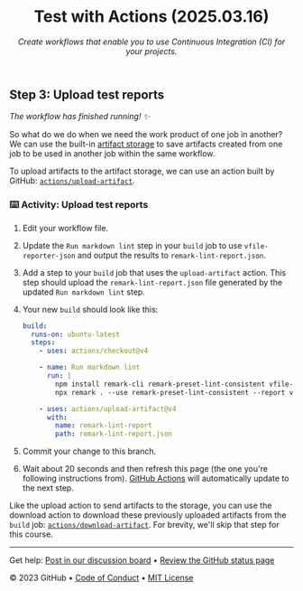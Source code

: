 <header>

<!--
  <<< Author notes: Course header >>>
  Include a 1280×640 image, course title in sentence case, and a concise description in emphasis.
  In your repository settings: enable template repository, add your 1280×640 social image, auto delete head branches.
  Add your open source license, GitHub uses MIT license.
-->

# Test with Actions (2025.03.16)

_Create workflows that enable you to use Continuous Integration (CI) for your projects._

</header>

<!--
  <<< Author notes: Step 3 >>>
  Start this step by acknowledging the previous step.
  Define terms and link to docs.github.com.
-->

## Step 3: Upload test reports

_The workflow has finished running! :sparkles:_

So what do we do when we need the work product of one job in another? We can use the built-in [artifact storage](https://docs.github.com/actions/advanced-guides/storing-workflow-data-as-artifacts) to save artifacts created from one job to be used in another job within the same workflow.

To upload artifacts to the artifact storage, we can use an action built by GitHub: [`actions/upload-artifact`](https://github.com/actions/upload-artifact).

### :keyboard: Activity: Upload test reports

1. Edit your workflow file.
1. Update the `Run markdown lint` step in your `build` job to use `vfile-reporter-json` and output the results to `remark-lint-report.json`.
1. Add a step to your `build` job that uses the `upload-artifact` action. This step should upload the `remark-lint-report.json` file generated by the updated `Run markdown lint` step.
1. Your new `build` should look like this:

   ```yml
   build:
     runs-on: ubuntu-latest
     steps:
       - uses: actions/checkout@v4

       - name: Run markdown lint
         run: |
           npm install remark-cli remark-preset-lint-consistent vfile-reporter-json
           npx remark . --use remark-preset-lint-consistent --report vfile-reporter-json 2> remark-lint-report.json

       - uses: actions/upload-artifact@v4
         with:
           name: remark-lint-report
           path: remark-lint-report.json
   ```

1. Commit your change to this branch.
1. Wait about 20 seconds and then refresh this page (the one you're following instructions from). [GitHub Actions](https://docs.github.com/actions) will automatically update to the next step.

Like the upload action to send artifacts to the storage, you can use the download action to download these previously uploaded artifacts from the `build` job: [`actions/download-artifact`](https://github.com/actions/download-artifact). For brevity, we'll skip that step for this course.

<footer>

<!--
  <<< Author notes: Footer >>>
  Add a link to get support, GitHub status page, code of conduct, license link.
-->

---

Get help: [Post in our discussion board](https://github.com/orgs/skills/discussions/categories/test-with-actions) &bull; [Review the GitHub status page](https://www.githubstatus.com/)

&copy; 2023 GitHub &bull; [Code of Conduct](https://www.contributor-covenant.org/version/2/1/code_of_conduct/code_of_conduct.md) &bull; [MIT License](https://gh.io/mit)

</footer>
